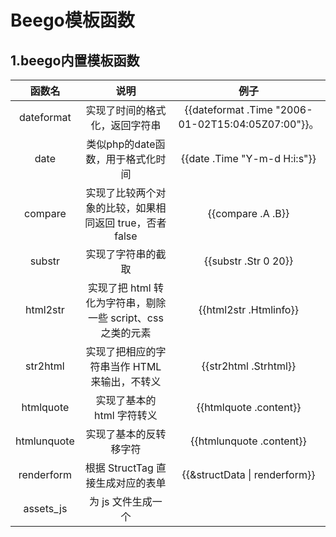 # Beego模板函数

## 1.beego内置模板函数

|   函数名    |                             说明                             |                        例子                        |
| :---------: | :----------------------------------------------------------: | :------------------------------------------------: |
| dateformat  |                实现了时间的格式化，返回字符串                | {{dateformat .Time "2006-01-02T15:04:05Z07:00"}}。 |
|    date     |              类似php的date函数，用于格式化时间               |            {{date .Time "Y-m-d H:i:s"}}            |
|   compare   |   实现了比较两个对象的比较，如果相同返回 true，否者 false    |                 {{compare .A .B}}                  |
|   substr    |                      实现了字符串的截取                      |                {{substr .Str 0 20}}                |
|  html2str   | 实现了把 html 转化为字符串，剔除一些 script、css 之类的元素  |               {{html2str .Htmlinfo}}               |
|  str2html   |         实现了把相应的字符串当作 HTML 来输出，不转义         |               {{str2html .Strhtml}}                |
|  htmlquote  |                  实现了基本的 html 字符转义                  |               {{htmlquote .content}}               |
| htmlunquote |                    实现了基本的反转移字符                    |              {{htmlunquote .content}}              |
| renderform  |              根据 StructTag 直接生成对应的表单               |           {{&structData \| renderform}}            |
|  assets_js  |               为 js 文件生成一个 <script> 标签               |               {{assets_js srcPath}}                |
| assets_css  |               为 css 文件生成一个 <link> 标签                |               {{assets_css srcPath}}               |
|   config    | 获取 AppConfig 的值, 用于读取配置文件信息， 可选的 configType 有 String, Bool, Int, Int64, Float, DIY |    {{config configType configKey defaultValue}}    |
|   urlfor    |                     获取控制器方法的 URL                     |          {{urlfor "UserController.Get"}}           |

## 2.自定义模板函数

除了使用beego提供的默认模板函数，我们也可以定义新的模板函数，下面是beego对html/template封装后定义模板函数的例子:

```go
// 定义模板函数, 自动在字符串后面加上标题
func demo(in string)(out string){
    out = in + " - 欢迎访问梯子教程"
    return
}

// 注册模板函数
web.AddFuncMap("helloFunc",demo)
```

下面是调用自定义模板函数例子:

```go
{{.title | helloFunc}}
```